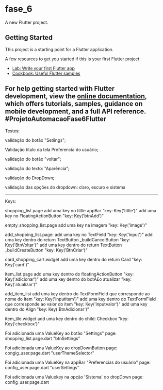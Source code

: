 # fase_6

A new Flutter project.

## Getting Started

This project is a starting point for a Flutter application.

A few resources to get you started if this is your first Flutter project:

- [Lab: Write your first Flutter app](https://docs.flutter.dev/get-started/codelab)
- [Cookbook: Useful Flutter samples](https://docs.flutter.dev/cookbook)

For help getting started with Flutter development, view the
[online documentation](https://docs.flutter.dev/), which offers tutorials,
samples, guidance on mobile development, and a full API reference.
# P r o j e t o A u t o m a c a o F a s e 6 F l u t t e r 
 
---------------------------------------------------------------------
Testes:

validação do botão "Setiings";

Validação título da tela Preferencia do usuário;

validação do botão "voltar";

validação do texto: "Aparência";

validação do DropDown;

validação das opções do dropdown: claro, escuro e sistema


---------------------------------------------------------------------

Keys:

shopping_list.page
add uma key no tittle appBar "key: Key('tittle')"
add uma key no FloatingActionButton "key: Key('btnAdd')"

empty_shopping_list.page
add uma key na imagem "key: Key('image')"


add_shopping_list.page:
add uma key no TextField "key: Key('input')"
add uma key dentro do return TextButton _buildCancelButton "key: Key('BtnVoltar')"
add uma key dentro do return TextButton _buildCreateButton "key: Key('BtnCriar')"

card_shopping_cart.widget
add uma key dentro do return Card "key: Key('card')"

item_list.page
add uma key dentro do floatingActionButton "key: Key('adicionar')"
add uma key dentro do botÃ£o atualizar "key: Key('atualizar')"

add_item_list
add uma key dentro do TextFormField que corresponde ao nome do item "key: Key('inputitem')"
add uma key dentro do TextFormField que corresponde ao valor do item "key: Key('inputvalor')"
add uma key dentro do Align "key: Key('BtnAdicionar')"

item_tile.widget
add uma key dentro do child: Checkbox "key: Key('checkbox')"

Foi adicionada uma ValueKey ao botão "Settings"
page: shopping_list.page.dart
	"btnSettings"

Foi adicionada uma ValueKey ao dropDownButton
page: congig_user.page.dart
	"userThemeSelector"

Foi adicionada uma ValueKey na appBar "Preferencias do usuário"
page: config_user.page.dart
	"userSettings"

Foi adicionada uma Valuekey na opção 'Sistema' do dropDown
page: config_user.page.dart
 
